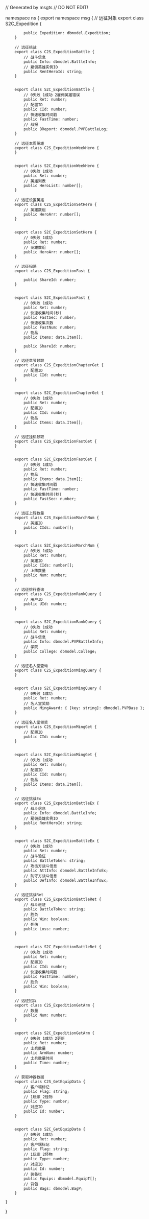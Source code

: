 // Generated by msgts
// DO NOT EDIT!

namespace ns {
	export namespace msg {
		// 远征对象
		export class S2C_Expedition {	
			
			public Expedition: dbmodel.Expedition; 
		}
		
		// 远征挑战
		export class C2S_ExpeditionBattle {	
			// 战斗信息
			public Info: dbmodel.BattleInfo; 
			// 雇佣英雄实例ID
			public RentHeroId: string; 
		}
		
		
		export class S2C_ExpeditionBattle {	
			// 0失败 1成功 2雇佣英雄错误
			public Ret: number; 
			// 配置ID
			public CId: number; 
			// 快速收集时间戳
			public FastTime: number; 
			// 战报
			public BReport: dbmodel.PVPBattleLog; 
		}
		
		// 远征本周英雄
		export class C2S_ExpeditionWeekHero {	
		}
		
		
		export class S2C_ExpeditionWeekHero {	
			// 0失败 1成功
			public Ret: number; 
			// 英雄列表
			public HeroList: number[]; 
		}
		
		// 远征设置英雄
		export class C2S_ExpeditionSetHero {	
			// 英雄数组
			public HeroArr: number[]; 
		}
		
		
		export class S2C_ExpeditionSetHero {	
			// 0失败 1成功
			public Ret: number; 
			// 英雄数组
			public HeroArr: number[]; 
		}
		
		// 远征扫荡
		export class C2S_ExpeditionFast {	
			
			public ShareId: number; 
		}
		
		
		export class S2C_ExpeditionFast {	
			// 0失败 1成功
			public Ret: number; 
			// 快速收集时间(秒)
			public FastSec: number; 
			// 快速收集次数
			public FastNum: number; 
			// 物品
			public Items: data.Item[]; 
			
			public ShareId: number; 
		}
		
		// 远征章节领取
		export class C2S_ExpeditionChapterGet {	
			// 配置ID
			public CId: number; 
		}
		
		
		export class S2C_ExpeditionChapterGet {	
			// 0失败 1成功
			public Ret: number; 
			// 配置ID
			public CId: number; 
			// 物品
			public Items: data.Item[]; 
		}
		
		// 远征挂机领取
		export class C2S_ExpeditionFastGet {	
		}
		
		
		export class S2C_ExpeditionFastGet {	
			// 0失败 1成功
			public Ret: number; 
			// 物品
			public Items: data.Item[]; 
			// 快速收集时间戳
			public FastTime: number; 
			// 快速收集时间(秒)
			public FastSec: number; 
		}
		
		// 远征上阵数量
		export class C2S_ExpeditionMarchNum {	
			// 英雄ID
			public CIds: number[]; 
		}
		
		
		export class S2C_ExpeditionMarchNum {	
			// 0失败 1成功
			public Ret: number; 
			// 英雄ID
			public CIds: number[]; 
			// 上阵数量
			public Num: number; 
		}
		
		// 远征排行查询
		export class C2S_ExpeditionRankQuery {	
			// 用户ID
			public UId: number; 
		}
		
		
		export class S2C_ExpeditionRankQuery {	
			// 0失败 1成功
			public Ret: number; 
			// 战斗信息
			public Info: dbmodel.PVPBattleInfo; 
			// 学院
			public College: dbmodel.College; 
		}
		
		// 远征名人堂查询
		export class C2S_ExpeditionMingQuery {	
		}
		
		
		export class S2C_ExpeditionMingQuery {	
			// 0失败 1成功
			public Ret: number; 
			// 名人堂奖励
			public MingAward: { [key: string]: dbmodel.PVPBase }; 
		}
		
		// 远征名人堂领奖
		export class C2S_ExpeditionMingGet {	
			// 配置ID
			public CId: number; 
		}
		
		
		export class S2C_ExpeditionMingGet {	
			// 0失败 1成功
			public Ret: number; 
			// 配置ID
			public CId: number; 
			// 物品
			public Items: data.Item[]; 
		}
		
		// 远征挑战Ex
		export class C2S_ExpeditionBattleEx {	
			// 战斗信息
			public Info: dbmodel.BattleInfo; 
			// 雇佣英雄实例ID
			public RentHeroId: string; 
		}
		
		
		export class S2C_ExpeditionBattleEx {	
			// 0失败 1成功
			public Ret: number; 
			// 战斗验证
			public BattleToken: string; 
			// 攻击方战斗信息
			public AttInfo: dbmodel.BattleInfoEx; 
			// 防守方战斗信息
			public DefInfo: dbmodel.BattleInfoEx; 
		}
		
		// 远征挑战Ret
		export class C2S_ExpeditionBattleRet {	
			// 战斗验证
			public BattleToken: string; 
			// 胜负
			public Win: boolean; 
			// 死伤
			public Loss: number; 
		}
		
		
		export class S2C_ExpeditionBattleRet {	
			// 0失败 1成功
			public Ret: number; 
			// 配置ID
			public CId: number; 
			// 快速收集时间戳
			public FastTime: number; 
			// 胜负
			public Win: boolean; 
		}
		
		// 远征招兵
		export class C2S_ExpeditionGetArm {	
			// 数量
			public Num: number; 
		}
		
		
		export class S2C_ExpeditionGetArm {	
			// 0失败 1成功 2更新
			public Ret: number; 
			// 士兵数量
			public ArmNum: number; 
			// 士兵数量时间
			public Time: number; 
		}
		
		// 获取神器数据
		export class C2S_GetEquipData {	
			// 客户端标记
			public Flag: string; 
			// 1玩家 2怪物
			public Type: number; 
			// 对应ID
			public Id: number; 
		}
		
		
		export class S2C_GetEquipData {	
			// 0失败 1成功
			public Ret: number; 
			// 客户端标记
			public Flag: string; 
			// 1玩家 2怪物
			public Type: number; 
			// 对应ID
			public Id: number; 
			// 装备栏
			public Equips: dbmodel.EquipT[]; 
			// 背包
			public Bags: dbmodel.BagP; 
		}
		
	}
}
